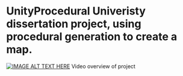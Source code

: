 # UnityProcedural Univeristy dissertation project, using procedural generation to create a map. 
[![IMAGE ALT TEXT HERE](https://img.youtube.com/vi/3zlNUK9Yx1c/0.jpg)](https://www.youtube.com/watch?v=3zlNUK9Yx1c) Video overview of project
